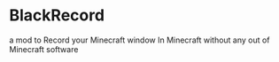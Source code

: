 # BlackRecord
a mod to Record your Minecraft window In Minecraft without any out of Minecraft software
